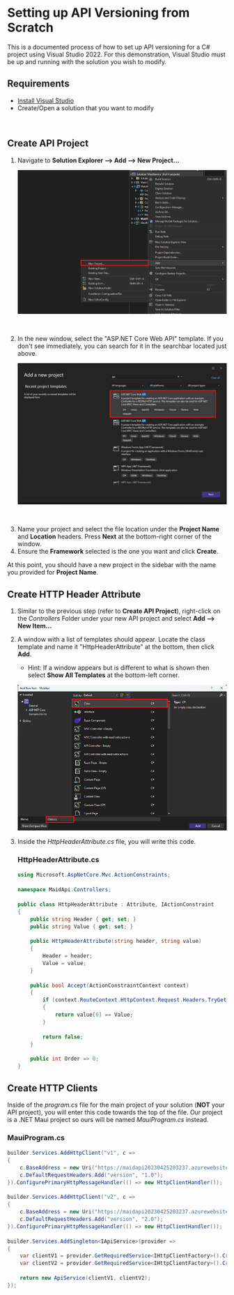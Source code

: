 # Setting up API Versioning from Scratch
This is a documented process of how to set up API versioning for a C# project using Visual Studio 2022. For this demonstration, Visual Studio must be up and running with the solution you wish to modify.

## Requirements
- [Install Visual Studio](https://visualstudio.microsoft.com/downloads/)
- Create/Open a solution that you want to modify

&nbsp;

## Create API Project
1. Navigate to **Solution Explorer --> Add --> New Project...**

    !["Creating New Project"](./images/selectAddProject.png)

&nbsp;

2. In the new window, select the "ASP.NET Core Web API" template. If you don't see immediately, you can search for it in the searchbar located just above.

    !["Select ASP.NET Core Web API template"](./images/selectApiTemplate.png)

&nbsp;

3. Name your project and select the file location under the **Project Name** and **Location** headers. Press **Next** at the bottom-right corner of the window.
4. Ensure the **Framework** selected is the one you want and click **Create**.

At this point, you should have a new project in the sidebar with the name you provided for **Project Name**.

## Create HTTP Header Attribute
1. Similar to the previous step (refer to **Create API Project**), right-click on the *Controllers* Folder under your new API project and select **Add --> New Item...**
2. A window with a list of templates should appear. Locate the class template and name it "HttpHeaderAttribute" at the bottom, then click **Add**.
    - Hint: If a window appears but is different to what is shown then select **Show All Templates** at the bottom-left corner.

    !["Select and name the class template"](./images/CreateHttpHeaderAttribute.png)

3. Inside the *HttpHeaderAttribute.cs* file, you will write this code.
    ### **HttpHeaderAttribute.cs**
    ```C#
    using Microsoft.AspNetCore.Mvc.ActionConstraints;

    namespace MaidApi.Controllers;

    public class HttpHeaderAttribute : Attribute, IActionConstraint
    {
        public string Header { get; set; }
        public string Value { get; set; }

        public HttpHeaderAttribute(string header, string value)
        {
            Header = header;
            Value = value;
        }

        public bool Accept(ActionConstraintContext context)
        {
            if (context.RouteContext.HttpContext.Request.Headers.TryGetValue(Header, out var value))
            {
                return value[0] == Value;
            }

            return false;
        }

        public int Order => 0;
    }
    ```

## Create HTTP Clients
Inside of the *program.cs* file for the main project of your solution (**NOT** your API project), you will enter this code towards the top of the file. Our project is a .NET Maui project so ours will be named *MauiProgram.cs* instead.

### **MauiProgram.cs**
```C#
builder.Services.AddHttpClient("v1", c =>
{
    c.BaseAddress = new Uri("https://maidapi20230425203237.azurewebsites.net/");
    c.DefaultRequestHeaders.Add("version", "1.0");
}).ConfigurePrimaryHttpMessageHandler(() => new HttpClientHandler());

builder.Services.AddHttpClient("v2", c =>
{
    c.BaseAddress = new Uri("https://maidapi20230425203237.azurewebsites.net/");
    c.DefaultRequestHeaders.Add("version", "2.0");
}).ConfigurePrimaryHttpMessageHandler(() => new HttpClientHandler());

builder.Services.AddSingleton<IApiService>(provider =>
{
    var clientV1 = provider.GetRequiredService<IHttpClientFactory>().CreateClient("v1");
    var clientV2 = provider.GetRequiredService<IHttpClientFactory>().CreateClient("v2");

    return new ApiService(clientV1, clientV2);
});
```